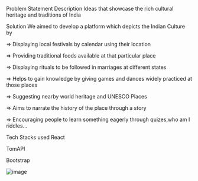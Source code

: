 Problem Statement Description
Ideas that showcase the rich cultural heritage and traditions of India

Solution
We aimed to develop a platform which depicts the Indian Culture by

=> Displaying local festivals by calendar using their location

=> Providing traditional foods available at that particular place

=> Displaying rituals to be followed in marriages at different states

=> Helps to gain knowledge by giving games and dances widely practiced at those places

=> Suggesting nearby world heritage and UNESCO Places

=> Aims to narrate the history of the place through a story

=> Encouraging people to learn something eagerly through quizes,who am I riddles...

Tech Stacks used
React

TomAPI

Bootstrap


![image](https://github.com/SABARISHV18/SmartIndiaHackathon/assets/115387031/49b06e15-3d0e-4766-a29d-a90a40a7dbf4)
